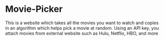 # Movie-Picker
This is a website which takes all the movies you want to watch and copies in an algorithm which helps pick a movie at random. Using an API key, 
you attach movies from external website such as Hulu, Netflix, HBO, and more
